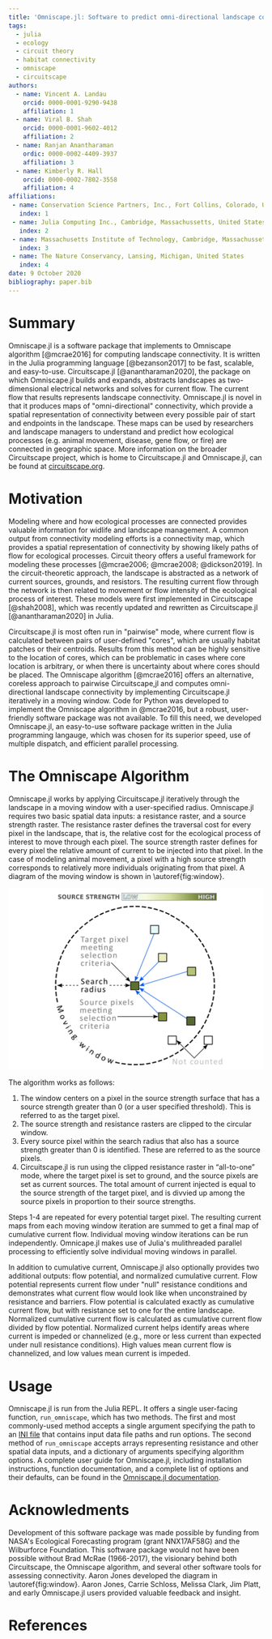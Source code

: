 ```yaml
---
title: 'Omniscape.jl: Software to predict omni-directional landscape connectivity'
tags:
  - julia
  - ecology
  - circuit theory
  - habitat connectivity
  - omniscape
  - circuitscape
authors:
  - name: Vincent A. Landau
    orcid: 0000-0001-9290-9438
    affiliation: 1
  - name: Viral B. Shah
    orcid: 0000-0001-9602-4012
    affiliation: 2
  - name: Ranjan Anantharaman
    ordic: 0000-0002-4409-3937
    affiliation: 3
  - name: Kimberly R. Hall
    orcid: 0000-0002-7802-3558
    affiliation: 4
affiliations:
 - name: Conservation Science Partners, Inc., Fort Collins, Colorado, United States
   index: 1
 - name: Julia Computing Inc., Cambridge, Massachussetts, United States
   index: 2
 - name: Massachusetts Institute of Technology, Cambridge, Massachussetts, United States
   index: 3
 - name: The Nature Conservancy, Lansing, Michigan, United States
   index: 4
date: 9 October 2020
bibliography: paper.bib
---
```


# Summary

Omniscape.jl is a software package that implements to Omniscape algorithm [@mcrae2016] for computing landscape connectivity. It is written in the Julia programming language [@bezanson2017] to be fast, scalable, and easy-to-use. Circuitscape.jl [@anantharaman2020], the package on which Omniscape.jl builds and expands, abstracts landscapes as two-dimensional electrical networks and solves for current flow. The current flow that results represents landscape connectivity. Omniscape.jl is novel in that it produces maps of "omni-directional" connectivity, which provide a spatial representation of connectivity between every possible pair of start and endpoints in the landscape. These maps can be used by researchers and landscape managers to understand and predict how ecological processes (e.g. animal movement, disease, gene flow, or fire) are connected in geographic space. More information on the broader Circuitscape project, which is home to Circuitscape.jl and Omniscape.jl, can be found at [circuitscape.org](https://circuitscape.org).

# Motivation

Modeling where and how ecological processes are connected provides valuable information for widlife and landscape management. A common output from connectivity modeling efforts is a connectivity map, which provides a spatial representation of connectivity by showing likely paths of flow for ecological processes. Circuit theory offers a useful framework for modeling these processes [@mcrae2006; @mcrae2008; @dickson2019]. In the circuit-theoretic approach, the landscape is abstracted as a network of current sources, grounds, and resistors. The resulting current flow  through the network is then related to movement or flow intensity of the ecological process of interest. These models were first implemented in Circuitscape [@shah2008], which was recently updated and rewritten as Circuitscape.jl [@anantharaman2020] in Julia. 

Circuitscape.jl is most often run in "pairwise" mode, where current flow is calculated between pairs of user-defined "cores", which are usually habitat patches or their centroids. Results from this method can be highly sensitive to the location of cores, which can be problematic in cases where core location is arbitrary, or when there is uncertainty about where cores should be placed. The Omniscape algorithm [@mcrae2016] offers an alternative, coreless approach to pairwise Circuitscape,jl and computes omni-directional landscape connectivity by implementing Circuitscape.jl iteratively in a moving window. Code for Python was developed to implement the Omniscape algorithm in @mcrae2016, but a robust, user-friendly software package was not available. To fill this need, we developed Omniscape.jl, an easy-to-use software package written in the Julia programming langauge, which was chosen for its superior speed, use of multiple dispatch, and efficient parallel processing.

# The Omniscape Algorithm

Omniscape.jl works by applying Circuitscape.jl iteratively through the landscape in a moving window with a user-specified radius. Omniscape.jl requires two basic spatial data inputs: a resistance raster, and a source strength raster. The resistance raster defines the traversal cost for every pixel in the landscape, that is, the relative cost for the ecological process of interest to move through each pixel. The source strength raster defines for every pixel the relative amount of current to be injected into that pixel. In the case of modeling animal movement, a pixel with a high source strength corresponds to relatively more individuals originating from that pixel. A diagram of the moving window is shown in \autoref{fig:window}.

![A diagram of the moving window used in Omniscape.jl, adapted with permission from @mcrae2016.\label{fig:window}](fig1.png)

The algorithm works as follows:

1. The window centers on a pixel in the source strength surface that has a source strength greater than 0 (or a user specified threshold). This is referred to as the target pixel.
2. The source strength and resistance rasters are clipped to the circular window.
3. Every source pixel within the search radius that also has a source strength greater than 0 is identified. These are referred to as the source pixels.
4. Circuitscape.jl is run using the clipped resistance raster in “all-to-one” mode, where the target pixel is set to ground, and the source pixels are set as current sources. The total amount of current injected is equal to the source strength of the target pixel, and is divvied up among the source pixels in proportion to their source strengths.

Steps 1-4 are repeated for every potential target pixel. The resulting current maps from each moving window iteration are summed to get a final map of cumulative current flow. Individual moving window iterations can be run independently. Omnicape.jl makes use of Julia's mulithreaded parallel processing to efficiently solve individual moving windows in parallel.

In addition to cumulative current, Omniscape.jl also optionally provides two additional outputs: flow potential, and normalized cumulative current. Flow potential represents current flow under "null" resistance conditions and demonstrates what current flow would look like when unconstrained by resistance and barriers. Flow potential is calculated exactly as cumulative current flow, but with resistance set to one for the entire landscape. Normalized cumulative current flow is calculated as cumulative current flow divided by flow potential. Normalized current helps identify areas where current is impeded or channelized (e.g., more or less current than expected under null resistance conditions). High values mean current flow is channelized, and low values mean current is impeded.

# Usage

Omniscape.jl is run from the Julia REPL. It offers a single user-facing function, `run_omniscape`, which has two methods. The first and most commonly-used method accepts a single argument specifying the path to an [INI file](https://en.wikipedia.org/wiki/INI_file) that contains input data file paths and run options. The second method of `run_omniscape` accepts arrays representing resistance and other spatial data inputs, and a dictionary of arguments specifying algorithm options. A complete user guide for Omniscape.jl, including installation instructions, function documentation, and a complete list of options and their defaults, can be found in the [Omniscape.jl documentation](https://docs.circuitscape.org/Omniscape.jl/latest/).


# Acknowledments
Development of this software package was made possible by funding from NASA's Ecological Forecasting program (grant NNX17AF58G) and the Wilburforce Foundation. This software package would not have been possible without Brad McRae (1966-2017), the visionary behind both Circuitscape, the Omniscape algorithm, and several other software tools for assessing connectivity. Aaron Jones developed the diagram in \autoref{fig:window}. Aaron Jones, Carrie Schloss, Melissa Clark, Jim Platt, and early Omniscape.jl users provided valuable feedback and insight.

# References
